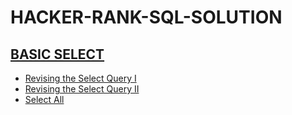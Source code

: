 # HACKER-RANK-SQL-SOLUTION

## [BASIC SELECT](https://github.com/ishivamthombre/HACKER-RANK-SQL-SOLUTION/tree/main/Basic%20Select)
* [Revising the Select Query I](https://github.com/ishivamthombre/HACKER-RANK-SQL-SOLUTION/tree/main/Basic%20Select/Revising%20the%20Select%20Query%20I)
* [Revising the Select Query II](https://github.com/ishivamthombre/HACKER-RANK-SQL-SOLUTION/tree/main/Basic%20Select/Revising%20the%20Select%20Query%20II)
* [Select All](https://github.com/ishivamthombre/HACKER-RANK-SQL-SOLUTION/tree/main/Basic%20Select/Select%20All)
